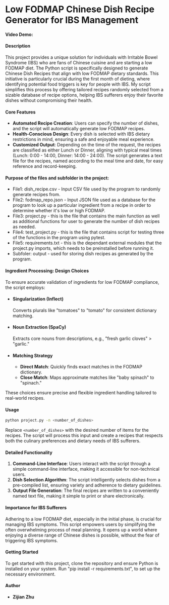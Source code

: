# Low FODMAP Chinese Dish Recipe Generator for IBS Management

#### Video Demo:  <URL HERE>

#### Description

This project provides a unique solution for individuals with Irritable Bowel Syndrome (IBS) who are fans of Chinese cuisine and are starting a low FODMAP diet. The Python script is specifically designed to generate Chinese Dish Recipes that align with low FODMAP dietary standards. This initiative is particularly crucial during the first month of dieting, where identifying potential food triggers is key for people with IBS. My script simplifies this process by offering tailored recipes randomly selected from a sizable database of recipe options, helping IBS sufferers enjoy their favorite dishes without compromising their health.

#### Core Features

- **Automated Recipe Creation**: Users can specify the number of dishes, and the script will automatically generate low FODMAP recipes.
- **Health-Conscious Design**: Every dish is selected with IBS dietary restrictions in mind, ensuring a safe and enjoyable meal experience.
- **Customized Output**: Depending on the time of the request, the recipes are classified as either Lunch or Dinner, aligning with typical meal times (Lunch: 0:00 - 14:00, Dinner: 14:00 - 24:00). The script generates a text file for the recipes, named according to the meal time and date, for easy reference and record-keeping.

#### Purpose of the files and subfolder in the project:

- File1: dish_recipe.csv - Input CSV file used by the program to randomly generate recipes from.
- File2: fodmap_repo.json - Input JSON file used as a database for the program to look up a particular ingredient from a recipe in order to determine whether it's low or high FODMAP.
- File3: project.py - this is the file that contains the main function as well as additional functions for user to generate the number of dish recipes as needed.
- File4: test_project.py - this is the file that contains script for testing three of the functions in the program using pytest.
- File5: requirements.txt - this is the dependant external modules that the project.py imports, which needs to be preinstalled before running it.
- Subfoler: output - used for storing dish recipes as generated by the program.
  
#### Ingredient Processing: Design Choices

To ensure accurate validation of ingredients for low FODMAP compliance, the script employs:

- #### Singularization (Inflect)  
  Converts plurals like "tomatoes" to "tomato" for consistent dictionary matching.

- #### Noun Extraction (SpaCy)  
  Extracts core nouns from descriptions, e.g., "fresh garlic cloves" > "garlic."

- #### Matching Strategy  
  - **Direct Match**: Quickly finds exact matches in the FODMAP dictionary.  
  - **Close Match**: Maps approximate matches like "baby spinach" to "spinach."

These choices ensure precise and flexible ingredient handling tailored to real-world recipes.

#### Usage

```bash
python project.py -n <number_of_dishes>
```

Replace `<number_of_dishes>` with the desired number of items for the recipes. The script will process this input and create a recipes that respects both the culinary preferences and dietary needs of IBS sufferers.

#### Detailed Functionality

1. **Command-Line Interface**: Users interact with the script through a simple command-line interface, making it accessible for non-technical users.
2. **Dish Selection Algorithm**: The script intelligently selects dishes from a pre-compiled list, ensuring variety and adherence to dietary guidelines.
3. **Output File Generation**: The final recipes are written to a conveniently named text file, making it simple to print or share electronically.

#### Importance for IBS Sufferers

Adhering to a low FODMAP diet, especially in the initial phase, is crucial for managing IBS symptoms. This script empowers users by simplifying the often overwhelming process of meal planning. It opens up a world where enjoying a diverse range of Chinese dishes is possible, without the fear of triggering IBS symptoms.

#### Getting Started

To get started with this project, clone the repository and ensure Python is installed on your system. Run "pip install -r requirements.txt", to set up the necessary environment.

#### Author

* **Zijian Zhu**
